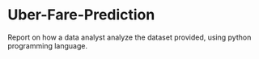 # Uber-Fare-Prediction
Report on how a data analyst analyze the dataset provided, using python programming language.
